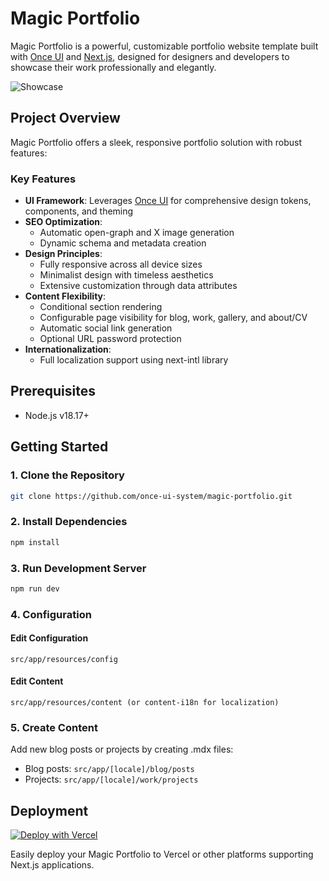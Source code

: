 # Magic Portfolio

Magic Portfolio is a powerful, customizable portfolio website template built with [Once UI](https://once-ui.com) and [Next.js](https://nextjs.org), designed for designers and developers to showcase their work professionally and elegantly.

![Showcase](https://github.com/user-attachments/assets/9c8a0c6e-fdb3-4345-b45b-8d7226c126a2)


## Project Overview

Magic Portfolio offers a sleek, responsive portfolio solution with robust features:

### Key Features

- **UI Framework**: Leverages [Once UI](https://once-ui.com) for comprehensive design tokens, components, and theming
- **SEO Optimization**: 
  - Automatic open-graph and X image generation
  - Dynamic schema and metadata creation
- **Design Principles**:
  - Fully responsive across all device sizes
  - Minimalist design with timeless aesthetics
  - Extensive customization through data attributes
- **Content Flexibility**:
  - Conditional section rendering
  - Configurable page visibility for blog, work, gallery, and about/CV
  - Automatic social link generation
  - Optional URL password protection
- **Internationalization**: 
  - Full localization support using next-intl library

## Prerequisites

- Node.js v18.17+

## Getting Started

### 1. Clone the Repository
```bash
git clone https://github.com/once-ui-system/magic-portfolio.git
```

### 2. Install Dependencies
```bash
npm install
```

### 3. Run Development Server
```bash
npm run dev
```

### 4. Configuration

#### Edit Configuration
```
src/app/resources/config
```

#### Edit Content
```
src/app/resources/content (or content-i18n for localization)
```

### 5. Create Content

Add new blog posts or projects by creating .mdx files:
- Blog posts: `src/app/[locale]/blog/posts`
- Projects: `src/app/[locale]/work/projects`

## Deployment

[![Deploy with Vercel](https://vercel.com/button)](https://vercel.com/new/clone?repository-url=https%3A%2F%2Fgithub.com%2Fnxtgencat%2Fportfolio&project-name=portfolio&repository-name=portfolio&redirect-url=https%3A%2F%2Fgithub.com%2Fnxtgencat%2Fportfolio&demo-title=Magic%20Portfolio&demo-description=Showcase%20your%20designers%20or%20developer%20portfolio&demo-url=https%3A%2F%2Fgithub.com%2Fnxtgencat%2Fportfolio&demo-image=https%3A%2F%2Fnxtgencat.vercel.app%2F_next%2Fimage%3Furl%3D%252Fimages%252Fprojects%252Fportfolio%252Fportfolio01.png%26w%3D1920%26q%3D75)

Easily deploy your Magic Portfolio to Vercel or other platforms supporting Next.js applications.
